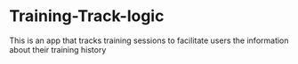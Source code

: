 # Training-Track-logic
This is an app that tracks training sessions to facilitate users the information about their training history
